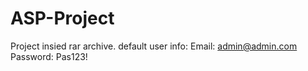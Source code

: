 # ASP-Project
Project insied rar archive. 
default user info:
Email: admin@admin.com
Password: Pas123!
